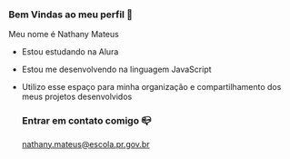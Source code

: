 ### Bem Vindas ao meu perfil 🏐

 Meu nome é Nathany Mateus

- Estou estudando na Alura
- Estou me desenvolvendo na linguagem JavaScript
- Utilizo esse espaço para minha organização e compartilhamento dos meus projetos desenvolvidos

  ### Entrar em contato comigo 📪

  nathany.mateus@escola.pr.gov.br
